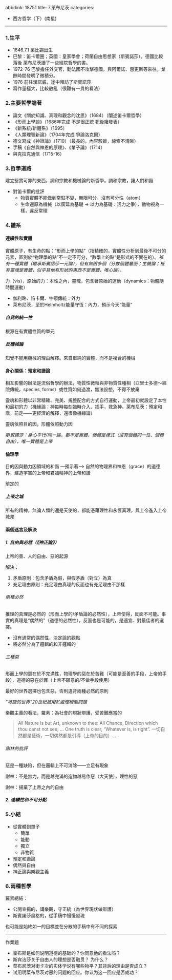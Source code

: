 abbrlink: 18751
title: 7.萊布尼茨
categories:
  - 西方哲学（下）(南星)
---
### 1.生平

- 1646.7.1 萊比錫出生
- 巴黎：笛卡爾圈；英國：皇家學會；荷蘭自由思想家（斯賓諾莎）。德國比較落後 萊布尼茨讀了一些經院哲學的書。
- 1972-76 巴黎擔任外交官，勸法國不攻擊德國。與阿爾諾、惠更斯等來往。業餘時間發明了微積分。
- 1976 前往漢諾威，途中拜訪了斯賓諾莎
- 寫作量極大，比較散亂（很難有一貫的看法）

### 2.主要哲學論著

- 論文《關於知識、真理和觀念的沈思》（1684）（闡述笛卡爾哲學）
- 《形而上學談》（1686年完成 不是很正統 死後纔發表）
- 《新系統/新體系》（1695）
- 《人類理智新論》（1704年完成 爭論洛克爾）
- 德文寫成《神證論》（1710）（最長的，內容駁雜，線索不清晰）
- 手稿《自然與神恩的原理》、《單子論》（1714）
- 與克拉克通信（1715-16）

### 3.哲學道路

建立堅實可靠的東西，調和宗教和機械論的新哲學，調和宗教，讓人們和諧

- 對笛卡爾的批評
	- 物質實體不能做到常駐不變，無限可分，沒有可分性（atom）
	- 生命還原為機械（以廣延為基礎 → 以力為基礎：活力之爭），動物視為一樣，違反常理

### 4.體系

#### 連續性和實體

實體原子，有生命的點：“形而上學的點”（指精確的，實體性分析到最後不可分的元素，區別於“物理學的點”不一定不可分，“數學上的點”是形式的不實在的）。*衹有一種實體（繼承斯賓諾莎一元論），但有無限多個（分散個體層面；*生機論；衹有靈魂是實體，似乎其他有形狀的東西不是實體，唯心論*）。*

力（vis），原始的力：本性之內，靈魂，包含著原始的運動（dynamics：物體隨時間運動）

- 伽利略、笛卡爾、牛頓傳統：外力
- 萊布尼茨，至於Helmholtz能量守恆：內力，預示今天“能量”

##### 自我的統一性

根源在有實體性質的單元

##### 反機械論

知覺不能用機械的理由解釋。來自單純的實體，而不是複合的機械

#### 身心關係：預定和諧論

相互影響的辦法是流俗哲學的辦法，物質性微粒與非物質性種相（亞里士多德～經院傳統，species, forms）或性質如何過渡，無法設想，不得不放棄

靈魂和形體以非常精確、完美、規整配合的方式自行運動，上帝最初就設定了本性和最初的力（機緣論：神每時每刻臨時介入、插手，救急神。萊布尼茨：預定和諧，前定——更經濟的解釋，還很像機緣論）

靈魂依照目的因，形體依照動力因

*斯賓諾莎：身心平行/同一論，都不是實體，個體是樣式（沒有個體同一性、個體自由），唯一實體是上帝*

#### 倫理學

目的因與動力因領域的和諧 —預示著—> 自然的物理界和神恩（grace）的道德界，建造宇宙的上帝和君臨精神的上帝和諧

前定的

##### 上帝之城

所有的精神，無論人類的還是天使的，都能憑藉理性和永恆真理，與上帝進入上帝城邦

#### 兩個迷宮及解決

##### 1. 自由與必然（《神正論》）

上帝的善、人的自由、惡的起源

解決：

1. 矛盾原則：包含矛盾為假，與假矛盾（對立）為真
2. 充足理由原則：充足理由真理的反面也有充足理由不那樣

###### 兩種必然

推理的真理是必然的（形而上學的/矛盾論的必然性），上帝使得，反面不可能。事實的真理是“偶然的”（道德的必然性），反面也是可能的，是適宜、對最佳者的選擇。

- 沒有通常的偶然性，決定論的觀點
- 將必然分為了邏輯的和非邏輯的

###### 三種惡

形而上學的惡在於不完滿性，物理學的惡在於苦難（可能是至善的手段，上帝的手段），道德的惡在於罪（上帝不願意的/不做手段使用）

最好的世界選擇也包含惡，否則違背兩種必然的原則

*“可能的世界”20世紀被用於處理模態問題*

樂觀主義的看法，羅素：為社會的現狀辯護，受苦難應當的

> All Nature is but Art, unknown to thee:
> All Chance, Direction which thou canst not see;
> …
> One truth is clear, “Whatever is, is right”.
> 一切自然都是藝術，一切偶然都是引導（上帝的目的）…

###### 謝林的批評

惡是一種缺陷，但在邏輯上不可消除——立足有現象

謝林：不是無力，而是越完滿的造物越易作惡（大天使），理性的惡

謝林：揚棄了上帝之內的自由

##### 2. 連續性和不可分點

### 5.小結

- 從實體到單子
	- 簡單
	- 能動
	- 獨立
	- 非物質
- 預定和諧論
- 偶然與自由
- 神正論與樂觀主義

### 6.兩種哲學

羅素總結：

- 公開宣揚的，講樂觀，守正統（為世界現狀做辯護）
- 斯賓諾莎風格的，從手稿中慢慢發現

也可能是始終如一的目標並在分散的手稿中有不同的探索

***

作業題

- ﻿霍布斯是如何说明道德的基础的？你同意他的看法吗？
- ﻿斯宾洁莎关于自由人的理想是否融贯？ 为什么？
- ﻿菜布尼茨对街卡次的实体学说有哪些物平？其背后的理由是否成立？
- ﻿试用明菜布尼茨对恶的问题的回应。你认为这一回应是否成功？